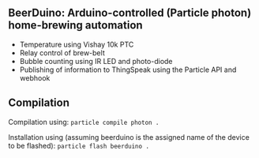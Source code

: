 ## BeerDuino: Arduino-controlled (Particle photon) home-brewing automation

* Temperature using Vishay 10k PTC
* Relay control of brew-belt
* Bubble counting using IR LED and photo-diode
* Publishing of information to ThingSpeak using the Particle API and webhook

## Compilation

Compilation using:
`particle compile photon .`

Installation using (assuming beerduino is the assigned name of the device to be flashed):
`particle flash beerduino .`
